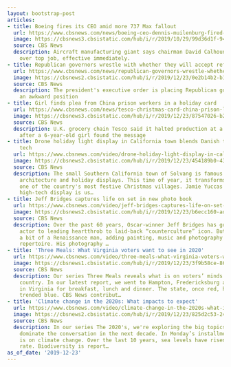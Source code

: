 ```yaml
---
layout: bootstrap-post
articles:
- title: Boeing fires its CEO amid more 737 Max fallout
  url: https://www.cbsnews.com/news/boeing-ceo-dennis-muilenburg-fired-chairman-david-calhoun-to-take-over-as-new-ceo/
  image: https://cbsnews3.cbsistatic.com/hub/i/r/2019/10/29/99d36d1f-9417-48d3-a7d6-91bcda3efb74/thumbnail/1200x630g1/ea6e09159c74885973c82d7672b97ee5/boeing-ap-19302559229033.jpg
  source: CBS News
  description: Aircraft manufacturing giant says chairman David Calhoun will take
    over top job, effective immediately.
- title: Republican governors wrestle with whether they will accept refugees
  url: https://www.cbsnews.com/news/republican-governors-wrestle-whether-they-will-accept-refugees/
  image: https://cbsnews2.cbsistatic.com/hub/i/r/2019/12/23/0e2b14b2-b10e-49f6-8cad-e2f5c2ecf683/thumbnail/1200x630/28b2f10c2bf45db2de0397d33f4937c4/ap-17298773737965.jpg
  source: CBS News
  description: The president's executive order is placing Republican governors in
    an awkward position
- title: Girl finds plea from China prison workers in a holiday card
  url: https://www.cbsnews.com/news/tesco-christmas-card-china-prison-labor-girl-finds-plea-for-help-from-china-factory/
  image: https://cbsnews3.cbsistatic.com/hub/i/r/2019/12/23/87547026-b21d-40fe-8927-97fe5ecf3b6d/thumbnail/1200x630/591bfb4b4e601f042e7affd5d8a6c06a/cbsn-fusion-tesco-prison-labor-concerns-over-christmas-cards-made-in-china-thumbnail-430784-640x360.jpg
  source: CBS News
  description: U.K. grocery chain Tesco said it halted production at a Chinese factory
    after a 6-year-old girl found the message
- title: Drone holiday light display in California town blends Danish tradition and
    tech
  url: https://www.cbsnews.com/video/drone-holiday-light-display-in-california-town-blends-danish-tradition-and-tech/
  image: https://cbsnews2.cbsistatic.com/hub/i/r/2019/12/23/454189b0-434a-4203-9adb-59e6ebeb5828/thumbnail/1200x630/b566442933c750b43f0dda2632519e7e/1223-ctm-holidaydrone-1998434-640x360.jpg
  source: CBS News
  description: The small Southern California town of Solvang is famous for its Danish-style
    architecture and holiday displays. This time of year, it transforms itself into
    one of the country's most festive Christmas villages. Jamie Yuccas shows how a
    high-tech display is us…
- title: Jeff Bridges captures life on set in new photo book
  url: https://www.cbsnews.com/video/jeff-bridges-captures-life-on-set-in-new-photo-book/
  image: https://cbsnews2.cbsistatic.com/hub/i/r/2019/12/23/b6ecc160-ad90-4a25-bdfa-4ae749ed853c/thumbnail/1200x630/62b7e963e325ff18df122d01a4aec9c8/1223-ctm-jeffbridges-mason-1998427-640x360.jpg
  source: CBS News
  description: Over the past 60 years, Oscar-winner Jeff Bridges has gone from child
    actor to leading heartthrob to laid-back “counterculture” icon. But he’s also
    a bit of a Renaissance man, adding painting, music and photography to his artistic
    repertoire. His photography …
- title: 'Three Meals: What Virginia voters want to see in 2020'
  url: https://www.cbsnews.com/video/three-meals-what-virginia-voters-want-to-see-in-2020/
  image: https://cbsnews1.cbsistatic.com/hub/i/r/2019/12/23/3f9b58ce-862b-42a2-89c3-d1bc227da378/thumbnail/1200x630/e2e9fd8e0f3d5c5571e0c6ccccda5d14/1223-ctm-3meals-inskeep-1998420-640x360.jpg
  source: CBS News
  description: Our series Three Meals reveals what is on voters’ minds across the
    country. In our latest report, we went to Hampton, Fredericksburg and Alexandria
    in Virginia for breakfast, lunch and dinner. The state, once red, has recently
    trended blue. CBS News contribut…
- title: 'Climate change in the 2020s: What impacts to expect'
  url: https://www.cbsnews.com/video/climate-change-in-the-2020s-what-impacts-to-expect/
  image: https://cbsnews2.cbsistatic.com/hub/i/r/2019/12/23/825d2c53-2404-4f07-b3cb-0c30e318c145/thumbnail/1200x630/306f620038f6ed83db36218f373e4bb2/1223-ctm-2020climate-1998413-640x360.jpg
  source: CBS News
  description: In our series The 2020's, we're exploring the big topics that will
    dominate the conversation in the next decade. In Monday’s installment, our focus
    is on climate change. Over the last 10 years, sea levels have risen at an alarming
    rate. Biodiversity is report…
as_of_date: '2019-12-23'
---
```


